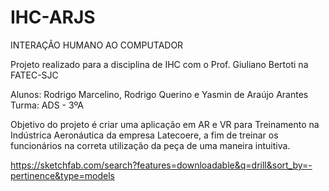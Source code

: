 # IHC-ARJS
INTERAÇÃO HUMANO AO COMPUTADOR 

  Projeto realizado para a disciplina de IHC com o Prof. Giuliano Bertoti na FATEC-SJC 
  
  Alunos: Rodrigo Marcelino, Rodrigo Querino e Yasmin de Araújo Arantes
  Turma: ADS - 3ºA
  
  Objetivo do projeto é criar uma aplicação em AR e VR para Treinamento na Indústrica Aeronáutica da empresa Latecoere, a fim de treinar os funcionários na correta utilização da peça de uma maneira intuitiva. 

https://sketchfab.com/search?features=downloadable&q=drill&sort_by=-pertinence&type=models
